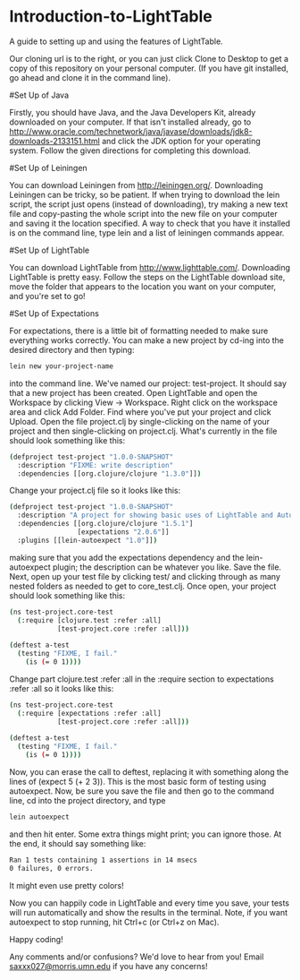 Introduction-to-LightTable
==========================

A guide to setting up and using the features of LightTable.

Our cloning url is to the right, or you can just click Clone to Desktop to get a copy of this repository on your personal computer. (If you have git installed, go ahead and clone it in the command line).

#Set Up of Java

Firstly, you should have Java, and the Java Developers Kit, already downloaded on your computer. If that isn't installed already, go to http://www.oracle.com/technetwork/java/javase/downloads/jdk8-downloads-2133151.html and click the JDK option for your operating system. Follow the given directions for completing this download.

#Set Up of Leiningen

You can download Leiningen from http://leiningen.org/. Downloading Leiningen can be tricky, so be patient. If when trying to download the lein script, the script just opens (instead of downloading), try making a new text file and copy-pasting the whole script into the new file on your computer and saving it the location specified. A way to check that you have it installed is on the command line, type lein and a list of leiningen commands appear. 

#Set Up of LightTable

You can download LightTable from http://www.lighttable.com/. Downloading LightTable is pretty easy. Follow the steps on the LightTable download site, move the folder that appears to the location you want on your computer, and you're set to go!

#Set Up of Expectations

For expectations, there is a little bit of formatting needed to make sure everything works correctly. You can make a new project by cd-ing into the desired directory and then typing:
 
``` bash
lein new your-project-name 
```

into the command line. We've named our project: test-project. It should say that a new project has been created. Open LightTable and open the Workspace by clicking View -> Workspace. Right click on the workspace area and click Add Folder. Find where you've put your project and click Upload. Open the file project.clj by single-clicking on the name of your project and then single-clicking on project.clj. What's currently in the file should look something like this:

```bash
(defproject test-project "1.0.0-SNAPSHOT"
  :description "FIXME: write description"
  :dependencies [[org.clojure/clojure "1.3.0"]])
```

Change your project.clj file so it looks like this:

```bash
(defproject test-project "1.0.0-SNAPSHOT"
  :description "A project for showing basic uses of LightTable and Autoexpect"
  :dependencies [[org.clojure/clojure "1.5.1"]
                 [expectations "2.0.6"]]
  :plugins [[lein-autoexpect "1.0"]])
```

making sure that you add the expectations dependency and the lein-autoexpect plugin; the description can be whatever you like. Save the file. Next, open up your test file by clicking test/  and clicking through as many nested folders as needed to get to core_test.clj. Once open, your project should look something like this:

```bash
(ns test-project.core-test
  (:require [clojure.test :refer :all]
            [test-project.core :refer :all]))
            
(deftest a-test
  (testing "FIXME, I fail."
    (is (= 0 1))))
```

Change part clojure.test :refer :all in the :require section to expectations :refer :all so it looks like this:

```bash
(ns test-project.core-test
  (:require [expectations :refer :all]
            [test-project.core :refer :all]))
            
(deftest a-test
  (testing "FIXME, I fail."
    (is (= 0 1))))
```

Now, you can erase the call to deftest, replacing it with something along the lines of (expect 5 (+ 2 3)). This is the most basic form of testing using autoexpect. Now, be sure you save the file and then go to the command line, cd into the project directory, and type 

```bash
lein autoexpect
```

and then hit enter. Some extra things might print; you can ignore those. At the end, it should say something like:

```bash
Ran 1 tests containing 1 assertions in 14 msecs
0 failures, 0 errors.
```

It might even use pretty colors!

Now you can happily code in LightTable and every time you save, your tests will run automatically and show the results in the terminal. Note, if you want autoexpect to stop running, hit Ctrl+c (or Ctrl+z on Mac).

Happy coding!

Any comments and/or confusions? We'd love to hear from you! Email saxxx027@morris.umn.edu if you have any concerns!
